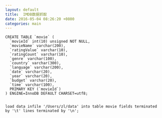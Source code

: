 ```yaml
---
layout: default
title:  IMDB数据抓取
date: 2016-05-04 08:26:20 +0800 
categories: main
---
```



	CREATE TABLE `movie` (
	  `movieId` int(10) unsigned NOT NULL,
	  `movieName` varchar(200),
	  `ratingValue` varchar(10),
	  `ratingCount` varchar(10),
	  `genre` varchar(100),
	  `country` varchar(300),
	  `language` varchar(200),
	  `date` varchar(20),
	  `year` varchar(20),
	  `budget` varchar(20),
	  `time` varchar(100),
	  PRIMARY KEY (`movieId`)
	) ENGINE=InnoDB DEFAULT CHARSET=utf8;


	load data infile '/Users/zl/data' into table movie fields terminated by '\t' lines terminated by '\n';

